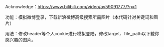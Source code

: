 Acknowledge：https://www.bilibili.com/video/av59091777/?p=1

功能：模拟微博登录，下载新浪微博高级搜索所需图片（本代码针对关键词和图片）

用法：修改header等个人cookie进行模拟登陆，修改target、file_path以下载你感兴趣的图片。
